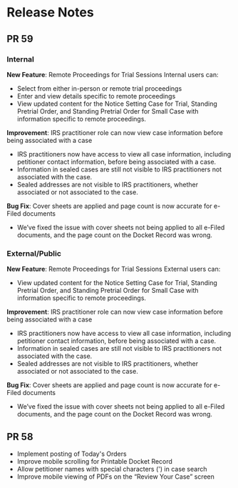 # Release Notes

## PR 59
### Internal 

**New Feature**: Remote Proceedings for Trial Sessions
Internal users can:
* Select from either in-person or remote trial proceedings
* Enter and view details specific to remote proceedings
* View updated content for the Notice Setting Case for Trial, Standing Pretrial Order, and Standing Pretrial Order for Small Case with information specific to remote proceedings.

**Improvement**: IRS practitioner role can now view case information before being associated with a case
* IRS practitioners now have access to view all case information, including petitioner contact information, before being associated with a case.
* Information in sealed cases are still not visible to IRS practitioners not associated with the case.
* Sealed addresses are not visible to IRS practitioners, whether associated or not associated to the case.

**Bug Fix**: Cover sheets are applied and page count is now accurate for e-Filed documents
* We’ve fixed the issue with cover sheets not being applied to all e-Filed documents, and the page count on the Docket Record was wrong.


### External/Public

**New Feature**: Remote Proceedings for Trial Sessions
External users can:
* View updated content for the Notice Setting Case for Trial, Standing Pretrial Order, and Standing Pretrial Order for Small Case with information specific to remote proceedings.

**Improvement**: IRS practitioner role can now view case information before being associated with a case
* IRS practitioners now have access to view all case information, including petitioner contact information, before being associated with a case.
* Information in sealed cases are still not visible to IRS practitioners not associated with the case.
* Sealed addresses are not visible to IRS practitioners, whether associated or not associated to the case.

**Bug Fix**: Cover sheets are applied and page count is now accurate for e-Filed documents
* We’ve fixed the issue with cover sheets not being applied to all e-Filed documents, and the page count on the Docket Record was wrong.


## PR 58
* Implement posting of Today's Orders
* Improve ​mo​bile scrolling for Printable ​Docket Record
* Allow petitioner names with ​special characters (​') in case search
* Improve mobile viewing of PDFs on the “Review Your Case” screen
